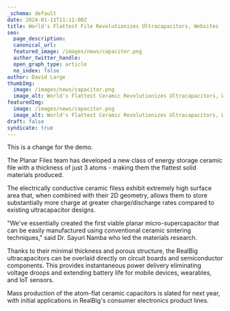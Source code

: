 ```yaml
---
_schema: default
date: 2024-01-11T11:11:00Z
title: World's Flattest File Revolutionizes Ultracapacitors, Websites
seo:
  page_description:
  canonical_url:
  featured_image: /images/news/capacitor.png
  author_twitter_handle:
  open_graph_type: article
  no_index: false
author: David Large
thumbImg:
  image: /images/news/capacitor.png
  image_alt: World's Flattest Ceramic Revolutionizes Ultracapacitors, Websites
featuredImg:
  image: /images/news/capacitor.png
  image_alt: World's Flattest Ceramic Revolutionizes Ultracapacitors, Websites
draft: false
syndicate: true
---
```

This is a change for the demo.

The Planar Files team has developed a new class of energy storage ceramic file with a thickness of just 3 atoms - making them the flattest solid materials produced.

The electrically conductive ceramic filess exhibit extremely high surface area that, when combined with their 2D geometry, allows them to store substantially more charge at greater charge/discharge rates compared to existing ultracapacitor designs.

"We've essentially created the first viable planar micro-supercapacitor that can be easily manufactured using conventional ceramic sintering techniques," said Dr. Sayuri Namba who led the materials research.

Thanks to their minimal thickness and porous structure, the RealBig ultracapacitors can be overlaid directly on circuit boards and semiconductor components. This provides instantaneous power delivery eliminating voltage droops and extending battery life for mobile devices, wearables, and IoT sensors.

Mass production of the atom-flat ceramic capacitors is slated for next year, with initial applications in RealBig's consumer electronics product lines.